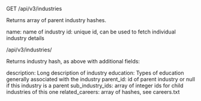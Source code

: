 GET /api/v3/industries

Returns array of parent industry hashes.

name: name of industry
id: unique id, can be used to fetch individual industry details


/api/v3/industries/<id>

Returns industry hash, as above with additional fields:

description:  Long description of industry
education:  Types of education generally associated with the industry
parent_id: id of parent industry or null if this industry is a parent
sub_industry_ids:  array of integer ids for child industries of this one
related_careers:  array of hashes, see careers.txt
